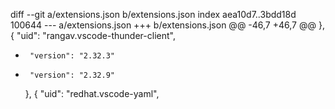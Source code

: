 diff --git a/extensions.json b/extensions.json
index aea10d7..3bdd18d 100644
--- a/extensions.json
+++ b/extensions.json
@@ -46,7 +46,7 @@
     },
     {
       "uid": "rangav.vscode-thunder-client",
-      "version": "2.32.3"
+      "version": "2.32.9"
     },
     {
       "uid": "redhat.vscode-yaml",
